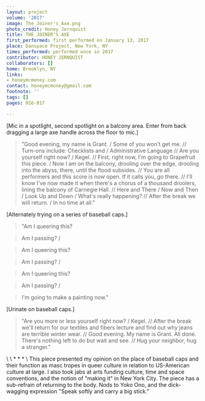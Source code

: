 ```yaml
---
layout: project
volume: '2017'
image: The_Joiner's_Axe.png
photo_credit: Honey Jernquist
title: THE JOINER'S AXE
first_performed: first performed on January 13, 2017
place: Danspace Project, New York, NY
times_performed: performed once in 2017
contributor: HONEY JERNQUIST
collaborators: []
home: Brooklyn, NY
links:
- honeymcmoney.com
contact: honeymcmoney@gmail.com
footnote: ''
tags: []
pages: 016-017

---
```


[Mic in a spotlight, second spotlight on a balcony area. Enter from back dragging a large axe handle across the floor to mic.]

> "Good evening, my name is Grant. / Some of you won't get me. // Turn-ons include: Checklists and / Administrative Language // Are you yourself right now? / Kegel. // First, right now, I'm going to Grapefruit this piece. / Now I am on the balcony, drooling over the edge, drooling into the abyss, there, until the flood subsides. // You are all performers and this score is now open. If it calls you, go there. // I'll know I've now made it when there's a chorus of a thousand droolers, lining the balcony of Carnegie Hall. // Here and There / Now and Then / Look Up and Down / What's really happening? // After the break we will return. / In no time at all."

[Alternately trying on a series of baseball caps.]

> "Am I queering this?

> Am I passing? /

> Am I queering this?

> Am I passing? /

> Am I queering this?

> Am I passing? /

> I'm going to make a painting now."

[Urinate on baseball caps.]

> "Are you more or less yourself right now? / Kegel. // After the break we'll return for our textiles and fibers lecture and find out why jeans are terrible winter wear. // Good evening. My name is Grant. All done. There's nothing left to do but wait and see. // Hug your neighbor, hug a stranger."

\\
\\
\* \* \* \\
This piece presented my opinion on the place of baseball caps and their function as masc tropes in queer culture in relation to US-American culture at large. I also took jabs at arts funding culture, time and space conventions, and the notion of "making it" in New York City. The piece has a sub-refrain of returning to the body. Nods to Yoko Ono, and the dick-wagging expression "Speak softly and carry a big stick."
